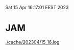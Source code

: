 Sat 15 Apr 16:17:01 EEST 2023
# JAM
<a href='./cache/202304/15_16.log'>./cache/202304/15_16.log</a>

